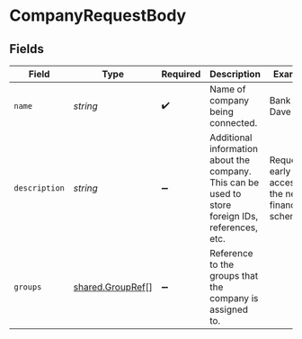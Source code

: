 # CompanyRequestBody


## Fields

| Field                                                                                             | Type                                                                                              | Required                                                                                          | Description                                                                                       | Example                                                                                           |
| ------------------------------------------------------------------------------------------------- | ------------------------------------------------------------------------------------------------- | ------------------------------------------------------------------------------------------------- | ------------------------------------------------------------------------------------------------- | ------------------------------------------------------------------------------------------------- |
| `name`                                                                                            | *string*                                                                                          | :heavy_check_mark:                                                                                | Name of company being connected.                                                                  | Bank of Dave                                                                                      |
| `description`                                                                                     | *string*                                                                                          | :heavy_minus_sign:                                                                                | Additional information about the company. This can be used to store foreign IDs, references, etc. | Requested early access to the new financing scheme.                                               |
| `groups`                                                                                          | [shared.GroupRef](../../../sdk/models/shared/groupref.md)[]                                       | :heavy_minus_sign:                                                                                | Reference to the groups that the company is assigned to.                                          |                                                                                                   |